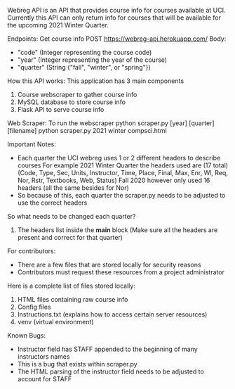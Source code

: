 Webreg API is an API that provides course info for courses available at UCI.
Currently this API can only return info for courses that will be available for
the upcoming 2021 Winter Quarter.

Endpoints:
Get course info
POST https://webreg-api.herokuapp.com/
Body:
- "code" (Integer representing the course code)
- "year" (Integer representing the year of the course)
- "quarter" (String {"fall", "winter", or "spring"})

How this API works:
This application has 3 main components
1. Course webscraper to gather course info
2. MySQL database to store course info
3. Flask API to serve course info

Web Scraper:
To run the webscraper
python scraper.py [year] [quarter] [filename]
python scraper.py 2021 winter compsci.html

Important Notes:
- Each quarter the UCI webreg uses 1 or 2 different headers to describe courses
For example 2021 Winter Quarter the headers used are (17 total)
(Code, Type, Sec, Units, Instructor, Time, Place, Final, Max, Enr, Wl, Req, Nor, Rstr, Textbooks,
Web, Status)
Fall 2020 however only used 16 headers (all the same besides for Nor)
- So because of this, each quarter the scraper.py needs to be adjusted to use the correct headers

So what needs to be changed each quarter?
1. The headers list inside the __main__ block (Make sure all the headers are present and correct for
that quarter)

For contributors:
- There are a few files that are stored locally for security reasons
- Contributors must request these resources from a project administrator

Here is a complete list of files stored locally:
1. HTML files containing raw course info
2. Config files
3. Instructions.txt (explains how to access certain server resources)
4. venv (virtual environment)

Known Bugs:
- Instructor field has STAFF appended to the beginning of many instructors names
- This is a bug that exists within scraper.py
- The HTML parsing of the instructor field needs to be adjusted to account for STAFF
